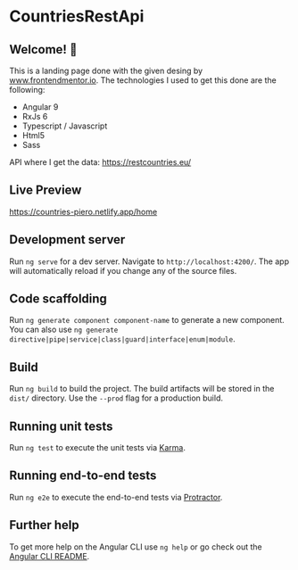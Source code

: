 # CountriesRestApi

## Welcome! 👋

This is a landing page done with the given desing by www.frontendmentor.io. The technologies I used to get this done are the following:

- Angular 9
- RxJs 6
- Typescript / Javascript
- Html5
- Sass

API where I get the data: https://restcountries.eu/

## Live Preview

https://countries-piero.netlify.app/home

## Development server

Run `ng serve` for a dev server. Navigate to `http://localhost:4200/`. The app will automatically reload if you change any of the source files.

## Code scaffolding

Run `ng generate component component-name` to generate a new component. You can also use `ng generate directive|pipe|service|class|guard|interface|enum|module`.

## Build

Run `ng build` to build the project. The build artifacts will be stored in the `dist/` directory. Use the `--prod` flag for a production build.

## Running unit tests

Run `ng test` to execute the unit tests via [Karma](https://karma-runner.github.io).

## Running end-to-end tests

Run `ng e2e` to execute the end-to-end tests via [Protractor](http://www.protractortest.org/).

## Further help

To get more help on the Angular CLI use `ng help` or go check out the [Angular CLI README](https://github.com/angular/angular-cli/blob/master/README.md).
